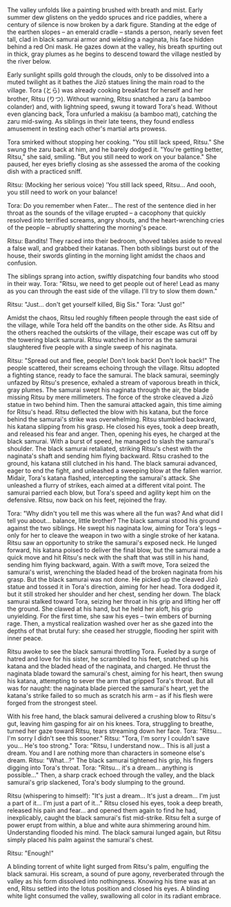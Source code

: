The valley unfolds like a painting brushed with breath and mist. Early summer dew glistens on the yeddo spruces and rice paddies, where a century of silence is now broken by a dark figure. Standing at the edge of the earthen slopes – an emerald cradle – stands a person, nearly seven feet tall, clad in black samurai armor and wielding a naginata, his face hidden behind a red Oni mask. He gazes down at the valley, his breath spurting out in thick, gray plumes as he begins to descend toward the village nestled by the river below.

Early sunlight spills gold through the clouds, only to be dissolved into a muted twilight as it bathes the Jizō statues lining the main road to the village.
Tora (とら) was already cooking breakfast for herself and her brother, Ritsu (りつ). Without warning, Ritsu snatched a zaru (a bamboo colander) and, with lightning speed, swung it toward Tora's head. Without even glancing back, Tora unfurled a makisu (a bamboo mat), catching the zaru mid-swing. As siblings in their late teens, they found endless amusement in testing each other's martial arts prowess.

Tora smirked without stopping her cooking. "You still lack speed, Ritsu." She swung the zaru back at him, and he barely dodged it. "You're getting better, Ritsu," she said, smiling. "But you still need to work on your balance." She paused, her eyes briefly closing as she assessed the aroma of the cooking dish with a practiced sniff.

Ritsu: (Mocking her serious voice) 'You still lack speed, Ritsu… And oooh, you still need to work on your balance!

Tora: Do you remember when Fater...
The rest of the sentence died in her throat as the sounds of the village erupted – a cacophony that quickly resolved into terrified screams, angry shouts, and the heart-wrenching cries of the people – abruptly shattering the morning's peace.

Ritsu: Bandits!
They raced into their bedroom, shoved tables aside to reveal a false wall, and grabbed their katanas.
Then both siblings burst out of the house, their swords glinting in the morning light amidst the chaos and confusion.

The siblings sprang into action, swiftly dispatching four bandits who stood in their way.
Tora: "Ritsu, we need to get people out of here! Lead as many as you can through the east side of the village. I'll try to slow them down."

Ritsu: "Just… don't get yourself killed, Big Sis."
Tora: "Just go!"

Amidst the chaos, Ritsu led roughly fifteen people through the east side of the village, while Tora held off the bandits on the other side.
As Ritsu and the others reached the outskirts of the village, their escape was cut off by the towering black samurai. Ritsu watched in horror as the samurai slaughtered five people with a single sweep of his naginata.

Ritsu: "Spread out and flee, people! Don't look back! Don't look back!"
The people scattered, their screams echoing through the village.
Ritsu adopted a fighting stance, ready to face the samurai. The black samurai, seemingly unfazed by Ritsu's presence, exhaled a stream of vaporous breath in thick, gray plumes.
The samurai swept his naginata through the air, the blade missing Ritsu by mere millimeters. The force of the stroke cleaved a Jizō statue in two behind him.
Then the samurai attacked again, this time aiming for Ritsu's head. Ritsu deflected the blow with his katana, but the force behind the samurai's strike was overwhelming.
Ritsu stumbled backward, his katana slipping from his grasp. He closed his eyes, took a deep breath, and released his fear and anger. Then, opening his eyes, he charged at the black samurai. With a burst of speed, he managed to slash the samurai's shoulder.
The black samurai retaliated, striking Ritsu's chest with the naginata's shaft and sending him flying backward. Ritsu crashed to the ground, his katana still clutched in his hand. The black samurai advanced, eager to end the fight, and unleashed a sweeping blow at the fallen warrior.
Midair, Tora's katana flashed, intercepting the samurai's attack. She unleashed a flurry of strikes, each aimed at a different vital point. The samurai parried each blow, but Tora's speed and agility kept him on the defensive. Ritsu, now back on his feet, rejoined the fray.

Tora: "Why didn't you tell me this was where all the fun was? And what did I tell you about… balance, little brother?
The black samurai stood his ground against the two siblings. He swept his naginata low, aiming for Tora's legs – only for her to cleave the weapon in two with a single stroke of her katana.
Ritsu saw an opportunity to strike the samurai's exposed neck. He lunged forward, his katana poised to deliver the final blow, but the samurai made a quick move and hit Ritsu's neck with the shaft that was still in his hand, sending him flying backward, again.
With a swift move, Tora seized the samurai's wrist, wrenching the bladed head of the broken naginata from his grasp.
But the black samurai was not done. He picked up the cleaved Jizō statue and tossed it in Tora's direction, aiming for her head. Tora dodged it, but it still stroked her shoulder and her chest, sending her down.
The black samurai stalked toward Tora, seizing her throat in his grip and lifting her off the ground. She clawed at his hand, but he held her aloft, his grip unyielding. For the first time, she saw his eyes – twin embers of burning rage. Then, a mystical realization washed over her as she gazed into the depths of that brutal fury: she ceased her struggle, flooding her spirit with inner peace.

Ritsu awoke to see the black samurai throttling Tora. Fueled by a surge of hatred and love for his sister, he scrambled to his feet, snatched up his katana and the bladed head of the naginata, and charged.
He thrust the naginata blade toward the samurai's chest, aiming for his heart, then swung his katana, attempting to sever the arm that gripped Tora's throat.
But all was for naught: the naginata blade pierced the samurai's heart, yet the katana's strike failed to so much as scratch his arm – as if his flesh were forged from the strongest steel.

With his free hand, the black samurai delivered a crushing blow to Ritsu's gut, leaving him gasping for air on his knees.
Tora, struggling to breathe, turned her gaze toward Ritsu, tears streaming down her face.
Tora: "Ritsu… I'm sorry I didn't see this sooner."
Ritsu: "Tora, I'm sorry I couldn't save you… He's too strong."
Tora: "Ritsu, I understand now… This is all just a dream. You and I are nothing more than characters in someone else's dream.
Ritsu: "What…?"
The black samurai tightened his grip, his fingers digging into Tora's throat.
Tora: "Ritsu… it's a dream… anything is possible…"
Then, a sharp crack echoed through the valley, and the black samurai's grip slackened, Tora's body slumping to the ground.

Ritsu (whispering to himself): "It's just a dream… It's just a dream… I'm just a part of it… I'm just a part of it…"
Ritsu closed his eyes, took a deep breath, released his pain and fear… and opened them again to find he had, inexplicably, caught the black samurai's fist mid-strike.
Ritsu felt a surge of power erupt from within, a blue and white aura shimmering around him. Understanding flooded his mind. The black samurai lunged again, but Ritsu simply placed his palm against the samurai's chest.

Ritsu: "Enough!"

A blinding torrent of white light surged from Ritsu's palm, engulfing the black samurai. His scream, a sound of pure agony, reverberated through the valley as his form dissolved into nothingness.
Knowing his time was at an end, Ritsu settled into the lotus position and closed his eyes. A blinding white light consumed the valley, swallowing all color in its radiant embrace.
